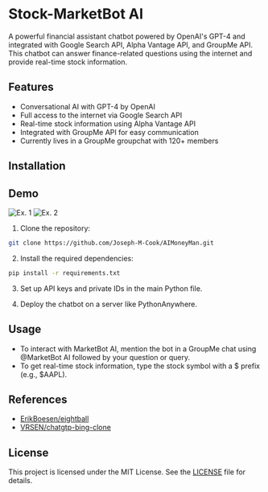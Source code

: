 # Stock-MarketBot AI

A powerful financial assistant chatbot powered by OpenAI's GPT-4 and integrated with Google Search API, Alpha Vantage API, and GroupMe API. This chatbot can answer finance-related questions using the internet and provide real-time stock information.

## Features

- Conversational AI with GPT-4 by OpenAI
- Full access to the internet via Google Search API
- Real-time stock information using Alpha Vantage API
- Integrated with GroupMe API for easy communication
- Currently lives in a GroupMe groupchat with 120+ members
## Installation
## Demo
![Ex. 1](https://github.com/Joseph-M-Cook/AIMoneyMan/blob/469460ca05176c035dc30081bff44213d0119229/Demo1.jpg)
![Ex. 2](https://github.com/Joseph-M-Cook/AIMoneyMan/blob/962ca474ed1b6837578db4df74808ec9266d9742/Demo2.jpg)

1. Clone the repository:

```bash
git clone https://github.com/Joseph-M-Cook/AIMoneyMan.git
```
2. Install the required dependencies:

```bash 
pip install -r requirements.txt
```
3. Set up API keys and private IDs in the main Python file.

4. Deploy the chatbot on a server like PythonAnywhere.


## Usage
- To interact with MarketBot AI, mention the bot in a GroupMe chat using @MarketBot AI followed by your question or query.
- To get real-time stock information, type the stock symbol with a $ prefix (e.g., $AAPL).

## References

- [ErikBoesen/eightball](https://github.com/ErikBoesen/eightball)
- [VRSEN/chatgtp-bing-clone](https://github.com/VRSEN/chatgtp-bing-clone)



## License
This project is licensed under the MIT License. See the [LICENSE](./LICENSE) file for details.
